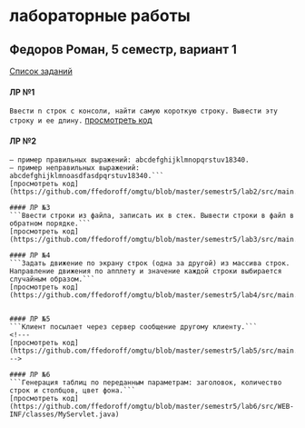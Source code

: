 # лабораторные работы 
## Федоров Роман, 5 семестр, вариант 1 

[Список заданий](http://www.4stud.info/java-programming/)


#### ЛР №1
```Ввести n строк с консоли, найти самую короткую строку. Вывести эту строку и ее длину.```
[просмотреть код](https://github.com/ffedoroff/omgtu/blob/master/semestr5/lab1/src/main.java)

#### ЛР №2
```Написать регулярное выражение, определяющее является ли данная строка строкой "abcdefghijklmnopqrstuv18340" или нет. 
– пример правильных выражений: abcdefghijklmnopqrstuv18340. 
– пример неправильных выражений: abcdefghijklmnoasdfasdpqrstuv18340.```
[просмотреть код](https://github.com/ffedoroff/omgtu/blob/master/semestr5/lab2/src/main.java)

#### ЛР №3
```Ввести строки из файла, записать их в стек. Вывести строки в файл в обратном порядке.```
[просмотреть код](https://github.com/ffedoroff/omgtu/blob/master/semestr5/lab3/src/main.java)

#### ЛР №4
```Задать движение по экрану строк (одна за другой) из массива строк. Направление движения по апплету и значение каждой строки выбирается случайным образом.```
[просмотреть код](https://github.com/ffedoroff/omgtu/blob/master/semestr5/lab4/src/main.java)


#### ЛР №5
```Клиент посылает через сервер	сообщение другому клиенту.```
<!---
[просмотреть код](https://github.com/ffedoroff/omgtu/blob/master/semestr5/lab5/src/main.java)
-->

#### ЛР №6
```Генерация таблиц по переданным параметрам: заголовок, количество строк и столбцов, цвет фона.```
[просмотреть код](https://github.com/ffedoroff/omgtu/blob/master/semestr5/lab6/src/WEB-INF/classes/MyServlet.java)

